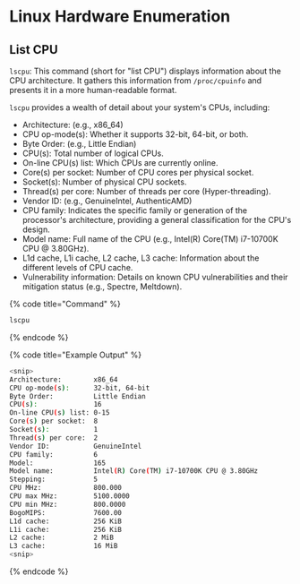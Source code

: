 # Linux Hardware Enumeration

## List CPU

`lscpu`: This command (short for "list CPU") displays information about the CPU architecture. It gathers this information from `/proc/cpuinfo` and presents it in a more human-readable format.

`lscpu` provides a wealth of detail about your system's CPUs, including:

* Architecture: (e.g., x86\_64)
* CPU op-mode(s): Whether it supports 32-bit, 64-bit, or both.
* Byte Order: (e.g., Little Endian)
* CPU(s): Total number of logical CPUs.
* On-line CPU(s) list: Which CPUs are currently online.
* Core(s) per socket: Number of CPU cores per physical socket.
* Socket(s): Number of physical CPU sockets.
* Thread(s) per core: Number of threads per core (Hyper-threading).
* Vendor ID: (e.g., GenuineIntel, AuthenticAMD)
* CPU family: Indicates the specific family or generation of the processor's architecture, providing a general classification for the CPU's design.
* Model name: Full name of the CPU (e.g., Intel(R) Core(TM) i7-10700K CPU @ 3.80GHz).
* L1d cache, L1i cache, L2 cache, L3 cache: Information about the different levels of CPU cache.
* Vulnerability information: Details on known CPU vulnerabilities and their mitigation status (e.g., Spectre, Meltdown).

{% code title="Command" %}
```bash
lscpu
```
{% endcode %}

{% code title="Example Output" %}
```bash
<snip>
Architecture:        x86_64
CPU op-mode(s):      32-bit, 64-bit
Byte Order:          Little Endian
CPU(s):              16
On-line CPU(s) list: 0-15
Core(s) per socket:  8
Socket(s):           1
Thread(s) per core:  2
Vendor ID:           GenuineIntel
CPU family:          6
Model:               165
Model name:          Intel(R) Core(TM) i7-10700K CPU @ 3.80GHz
Stepping:            5
CPU MHz:             800.000
CPU max MHz:         5100.0000
CPU min MHz:         800.0000
BogoMIPS:            7600.00
L1d cache:           256 KiB
L1i cache:           256 KiB
L2 cache:            2 MiB
L3 cache:            16 MiB
<snip>
```
{% endcode %}
